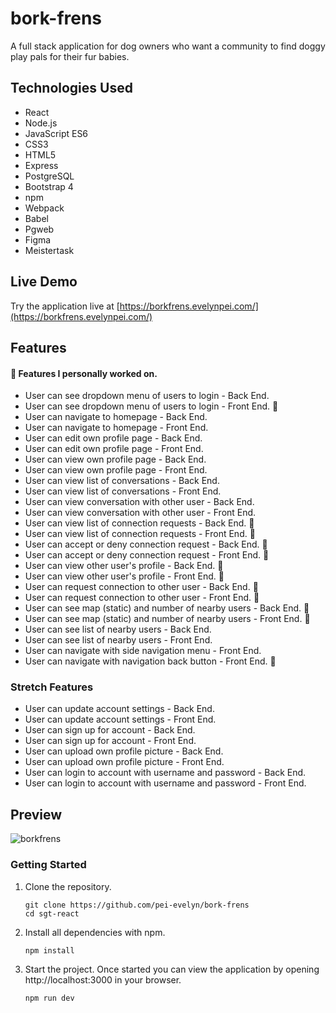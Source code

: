 # bork-frens
A full stack application for dog owners who want a community to find doggy play pals for their fur babies.

## Technologies Used

- React
- Node.js
- JavaScript ES6
- CSS3
- HTML5
- Express
- PostgreSQL
- Bootstrap 4
- npm
- Webpack
- Babel
- Pgweb
- Figma
- Meistertask

## Live Demo

Try the application live at [https://borkfrens.evelynpei.com/](https://borkfrens.evelynpei.com/)

## Features

#### 🐾 Features I personally worked on.
- User can see dropdown menu of users to login - Back End.
- User can see dropdown menu of users to login - Front End. 🐾
- User can navigate to homepage - Back End.
- User can navigate to homepage - Front End.
- User can edit own profile page - Back End.
- User can edit own profile page - Front End.
- User can view own profile page - Back End.
- User can view own profile page - Front End.
- User can view list of conversations - Back End.
- User can view list of conversations - Front End.
- User can view conversation with other user - Back End.
- User can view conversation with other user - Front End.
- User can view list of connection requests - Back End. 🐾
- User can view list of connection requests - Front End. 🐾
- User can accept or deny connection request - Back End. 🐾
- User can accept or deny connection request - Front End. 🐾
- User can view other user's profile - Back End. 🐾
- User can view other user's profile - Front End. 🐾
- User can request connection to other user - Back End. 🐾
- User can request connection to other user - Front End. 🐾
- User can see map (static) and number of nearby users - Back End. 🐾
- User can see map (static) and number of nearby users - Front End. 🐾
- User can see list of nearby users - Back End.
- User can see list of nearby users - Front End.
- User can navigate with side navigation menu - Front End.
- User can navigate with navigation back button - Front End. 🐾

### Stretch Features
- User can update account settings - Back End.
- User can update account settings - Front End.
- User can sign up for account - Back End.
- User can sign up for account - Front End.
- User can upload own profile picture - Back End.
- User can upload own profile picture - Front End.
- User can login to account with username and password - Back End.
- User can login to account with username and password - Front End.


## Preview

![borkfrens](/server/public/images/borkfrens.gif)

### Getting Started

1. Clone the repository.

    ```shell
    git clone https://github.com/pei-evelyn/bork-frens
    cd sgt-react
    ```

2. Install all dependencies with npm.

    ```shell
    npm install
    ```

3. Start the project. Once started you can view the application by opening http://localhost:3000 in your browser.

    ```shell
    npm run dev
    ```
